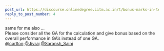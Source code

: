 ```yaml
---
post_url: https://discourse.onlinedegree.iitm.ac.in/t/bonus-marks-in-tds-for-jan-25/172246/9
reply_to_post_number: 4
---
```

same for me also …  
Please consider all the GA for the calculation and give bonus based on the overall performance in GA’s instead of one GA.  
[@carlton](/u/carlton) [@Jivraj](/u/jivraj) [@Saransh\_Saini](/u/saransh_saini)